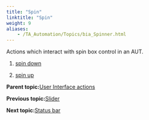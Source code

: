 ```yaml
--- 
title: "Spin"
linktitle: "Spin"
weight: 9
aliases: 
    - /TA_Automation/Topics/bia_Spinner.html
---
```


Actions which interact with spin box control in an AUT.

1.  [spin down](/TA_Automation/Topics/bia_spin_down.html)  

2.  [spin up](/TA_Automation/Topics/bia_spin_up.html)  


**Parent topic:**[User Interface actions](/TA_Automation/Topics/bia_User_Interface.html)

**Previous topic:**[Slider](/TA_Automation/Topics/bia_Slider.html)

**Next topic:**[Status bar](/TA_Automation/Topics/bia_Status_Bar.html)

